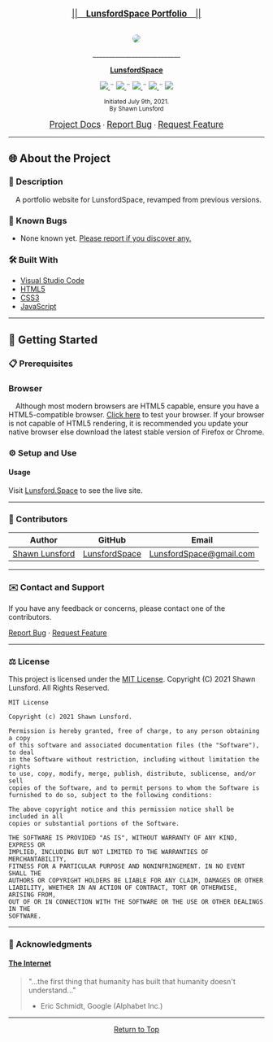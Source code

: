 <br>
<p align="center">
    <u><big>||&emsp;<b><u>LunsfordSpace Portfolio</u></b>&emsp;||</big></u>
</p>
<p align="center">
    <!-- Project Avatar/Logo -->
    <br>
    <a href="https://github.com/LunsfordSpace">
        <img style="border-radius: 100%" src="https://avatars1.githubusercontent.com/u/46427680?s=150&v=4">
    </a>
    <p align="center">
      ___________________________
    </p>
    <!-- GitHub Link -->
    <p align="center">
        <a href="https://github.com/LunsfordSpace">
            <strong>LunsfordSpace</strong>
        </a>
    </p>
    <!-- Project Shields -->
    <p align="center">
        <a href="https://github.com/LunsfordSpace/LunsfordSpace-Portfolio/graphs/contributors">
            <img src="https://img.shields.io/github/contributors/LunsfordSpace/LunsfordSpace-Portfolio.svg?style=plastic">
        </a>
        ¨
        <a href="https://github.com/LunsfordSpace/LunsfordSpace-Portfolio/stargazers">
            <img src="https://img.shields.io/github/stars/LunsfordSpace/LunsfordSpace-Portfolio.svg?color=yellow&style=plastic">
        </a>
        ¨
        <a href="https://github.com/LunsfordSpace/LunsfordSpace-Portfolio/issues">
            <img src="https://img.shields.io/github/issues/LunsfordSpace/LunsfordSpace-Portfolio?style=plastic">
        </a>
        ¨
        <a href="https://github.com/LunsfordSpace/LunsfordSpace-Portfolio/blob/master/LICENSE.txt">
            <img src="https://img.shields.io/github/license/LunsfordSpace/LunsfordSpace-Portfolio?color=orange&style=plastic">
        </a>
        ¨
        <a href="https://linkedin.com/in/LunsfordSpace">
            <img src="https://img.shields.io/badge/-LinkedIn-black.svg?style=plastic&logo=linkedin&colorB=2867B2">
        </a>
    </p>    
</p>

<p align="center">
    <small>Initiated July 9th, 2021.</small>
    <br>
    <small>By Shawn Lunsford</small>
</p>

<!-- Project Links -->
<p align="center">
    <a href="https://github.com/LunsfordSpace/LunsfordSpace-Portfolio"><big>Project Docs</big></a> ·
    <a href="https://github.com/LunsfordSpace/LunsfordSpace-Portfolio/issues"><big>Report Bug</big></a> ·
    <a href="https://github.com/LunsfordSpace/LunsfordSpace-Portfolio/issues"><big>Request Feature</big></a>
</p>
    
------------------------------

## 🌐 About the Project

### 📖 Description
&emsp;A portfolio website for LunsfordSpace, revamped from previous versions.

### 🦠 Known Bugs

* None known yet. <a href="https://github.com/LunsfordSpace/LunsfordSpace-Portfolio/issues">Please report if you discover any.</a>

### 🛠 Built With
* [Visual Studio Code](https://code.visualstudio.com/)
* [HTML5](https://www.w3.org/TR/html52/)
* [CSS3](https://www.w3.org/TR/CSS/#css)
* [JavaScript](https://developer.mozilla.org/en-US/docs/Web/javascript)

------------------------------

## 🏁 Getting Started

### 📋 Prerequisites

### Browser
  &emsp;Although most modern browsers are HTML5 capable, ensure you have a HTML5-compatible browser. [Click here](https://html5test.com/) to test your browser. If your browser is not capable of HTML5 rendering, it is recommended you update your native browser else download the latest stable version of Firefox or Chrome.

### ⚙️ Setup and Use

  #### Usage
  Visit [Lunsford.Space](https://Lunsford.Space/) to see the live site.

------------------------------

### 🤝 Contributors

| Author | GitHub | Email |
|--------|:------:|:-----:|
| [Shawn Lunsford](https://linkedin.com/in/LunsfordSpace) | [LunsfordSpace](https://github.com/LunsfordSpace) |  [LunsfordSpace@gmail.com](mailto:LunsfordSpace@gmail.com) |

------------------------------

### ✉️ Contact and Support

If you have any feedback or concerns, please contact one of the contributors.

<p>
    <a href="https://github.com/LunsfordSpace/LunsfordSpace-Portfolio/issues">Report Bug</a> ·
    <a href="https://github.com/LunsfordSpace/LunsfordSpace-Portfolio/issues">Request Feature</a>
</p>

------------------------------

### ⚖️ License

This project is licensed under the [MIT License](https://opensource.org/licenses/MIT). Copyright (C) 2021 Shawn Lunsford. All Rights Reserved.

```
MIT License

Copyright (c) 2021 Shawn Lunsford.

Permission is hereby granted, free of charge, to any person obtaining a copy
of this software and associated documentation files (the "Software"), to deal
in the Software without restriction, including without limitation the rights
to use, copy, modify, merge, publish, distribute, sublicense, and/or sell
copies of the Software, and to permit persons to whom the Software is
furnished to do so, subject to the following conditions:

The above copyright notice and this permission notice shall be included in all
copies or substantial portions of the Software.

THE SOFTWARE IS PROVIDED "AS IS", WITHOUT WARRANTY OF ANY KIND, EXPRESS OR
IMPLIED, INCLUDING BUT NOT LIMITED TO THE WARRANTIES OF MERCHANTABILITY,
FITNESS FOR A PARTICULAR PURPOSE AND NONINFRINGEMENT. IN NO EVENT SHALL THE
AUTHORS OR COPYRIGHT HOLDERS BE LIABLE FOR ANY CLAIM, DAMAGES OR OTHER
LIABILITY, WHETHER IN AN ACTION OF CONTRACT, TORT OR OTHERWISE, ARISING FROM,
OUT OF OR IN CONNECTION WITH THE SOFTWARE OR THE USE OR OTHER DEALINGS IN THE
SOFTWARE.
```

------------------------------

### 🌟 Acknowledgments

#### [The Internet](https://webfoundation.org/)
> "...the first thing that humanity has built that humanity doesn't understand..."
> - Eric Schmidt, Google (Alphabet Inc.)

------------------------------

<center><a href="#">Return to Top</a></center>